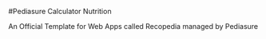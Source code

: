 #Pediasure Calculator Nutrition

An Official Template for Web Apps called Recopedia managed by Pediasure
